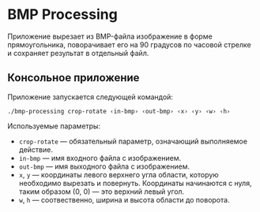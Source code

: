 # BMP Processing

Приложение вырезает из BMP-файла изображение в форме прямоугольника, поворачивает его на 90 градусов по часовой стрелке и сохраняет результат в отдельный файл.

## Консольное приложение
Приложение запускается следующей командой:
```
./bmp-processing crop-rotate ‹in-bmp› ‹out-bmp› ‹x› ‹y› ‹w› ‹h›
```
Используемые параметры:
  * ```crop-rotate``` — обязательный параметр, означающий выполняемое действие.
  * ```in-bmp``` — имя входного файла с изображением.
  * ```out-bmp``` — имя выходного файла с изображением.
  * ```x```, ```y``` — координаты левого верхнего угла области, которую необходимо вырезать и повернуть. Координаты начинаются с нуля, таким образом (0, 0) — это верхний левый угол.
  * ```w```, ```h``` — соотвественно, ширина и высота области до поворота.
